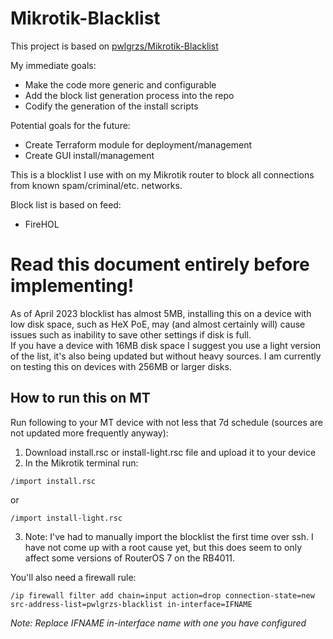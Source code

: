 # Mikrotik-Blacklist
This project is based on [pwlgrzs/Mikrotik-Blacklist](https://github.com/pwlgrzs/Mikrotik-Blacklist)

My immediate goals:
- Make the code more generic and configurable
- Add the block list generation process into the repo
- Codify the generation of the install scripts

Potential goals for the future:
- Create Terraform module for deployment/management
- Create GUI install/management

This is a blocklist I use with on my Mikrotik router to block all connections from known spam/criminal/etc. networks.

Block list is based on feed:
- FireHOL

# Read this document entirely before implementing!

As of April 2023 blocklist has almost 5MB, installing this on a device with low disk space, such as HeX PoE, may (and almost certainly will) cause issues such as inability to save other settings if disk is full.  
If you have a device with 16MB disk space I suggest you use a light version of the list, it's also being updated but without heavy sources. I am currently on testing this on devices with 256MB or larger disks.

## How to run this on MT
Run following to your MT device with not less that 7d schedule (sources are not updated more frequently anyway):  

1. Download install.rsc or install-light.rsc file and upload it to your device
2. In the Mikrotik terminal run: 
```
/import install.rsc
``` 
or 
```
/import install-light.rsc
``` 
3. Note: I've had to manually import the blocklist the first time over ssh. I have not come up with a root cause yet, but this does seem to only affect some versions of RouterOS 7 on the RB4011.

You'll also need a firewall rule:  
```
/ip firewall filter add chain=input action=drop connection-state=new src-address-list=pwlgrzs-blacklist in-interface=IFNAME
```  
*Note: Replace IFNAME in-interface name with one you have configured*
